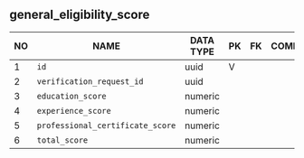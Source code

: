 
general_eligibility_score
----------------------------


NO | NAME | DATA TYPE | PK | FK | COMMENTS
---|------|-----------|----|----|-------------------
1|`id` | uuid | V |  | 
2|`verification_request_id` | uuid |  |  | 
3|`education_score` | numeric |  |  | 
4|`experience_score` | numeric |  |  | 
5|`professional_certificate_score` | numeric |  |  | 
6|`total_score` | numeric |  |  | 

